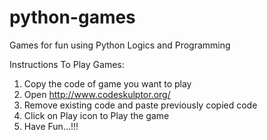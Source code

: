 python-games
============

Games for fun using Python Logics and Programming

Instructions To Play Games:

1. Copy the code of game you want to play
2. Open http://www.codeskulptor.org/
3. Remove existing code and paste previously copied code
4. Click on Play icon to Play the game
5. Have Fun...!!!

